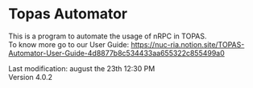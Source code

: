 # Topas Automator

This is a program to automate the usage of nRPC in TOPAS. <br>
To know more go to our User Guide: https://nuc-ria.notion.site/TOPAS-Automator-User-Guide-4d8877b8c534433aa655322c855499a0 <br>

Last modification: august the 23th 12:30 PM <br>
Version 4.0.2